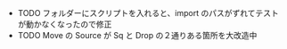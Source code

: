 * TODO フォルダーにスクリプトを入れると、import のパスがずれてテストが動かなくなったので修正
* TODO Move の Source が Sq と Drop の２通りある箇所を大改造中
